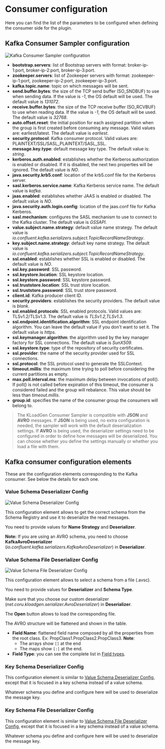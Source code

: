 # Consumer configuration

Here you can find the list of the parameters to be configured when defining the consumer side for the plugin.

## Kafka Consumer Sampler configuration

![Kafka Consumer Sampler configuration](images/Kafka_Consumer_Properties.png)

- **bootstrap.servers**: list of Bootstrap servers with format: broker-ip-1:port, broker-ip-2:port, broker-ip-3:port.
- **zookeeper.servers**: list of Zookeeper servers with format: zookeeper-ip-1:port, zookeeper-ip-2:port, zookeeper-ip-3:port.
- **kafka.topic.name**: topic on which messages will be sent.
- **send.buffer.bytes**: the size of the TCP send buffer (SO_SNDBUF) to use when sending data. If the value is _-1_, the OS default will be used. The default value is _131072_.
- **receive.buffer.bytes**: the size of the TCP receive buffer (SO_RCVBUF) to use when reading data. If the value is _-1_, the OS default will be used. The default value is _32768_.
- **auto.offset.reset**: the initial position for each assigned partition when the group is first created before consuming any message. Valid values are: earliest/latest. The default value is _earliest_.
- **security.protocol**: Kafka consumer protocol. Valid values are: PLAINTEXT/SSL/SASL_PLAINTEXT/SASL_SSL.
- **message.key.type**: default message key type. The default value is: _string_.
- **kerberos.auth.enabled**: establishes whether the Kerberos authorization is enabled or disabled. If it is disabled, the next two properties will be ignored. The default value is _NO_.
- **java.security.krb5.conf**: location of the krb5.conf file for the Kerberos server.
- **sasl.kerberos.service.name**: Kafka Kerberos service name. The default value is _kafka_.
- **jaas.enabled**: establishes whether JAAS is enabled or disabled. The default value is _NO_.
- **java.security.auth.login.config**: location of the jaas.conf file for Kafka Kerberos.
- **sasl.mechanism**: configures the SASL mechanism to use to connect to the Kafka cluster. The default value is _GSSAPI_.
- **value.subject.name.strategy**: default value name strategy. The default value is _io.confluent.kafka.serializers.subject.TopicRecordNameStrategy_.
- **key.subject.name.strategy**: default key name strategy. The default value is _io.confluent.kafka.serializers.subject.TopicRecordNameStrategy_.
- **ssl.enabled**: establishes whether SSL is enabled or disabled. The default value is _NO_.
- **ssl.key.password**: SSL password.
- **ssl.keystore.location**: SSL keystore location.
- **ssl.keystore.password**: SSL keystore password.
- **ssl.truststore.location**: SSL trust store location.
- **ssl.truststore.password**: SSL trust store password.
- **client.id**: Kafka producer client ID.
- **security.providers**: establishes the security providers. The default value is _blank_.
- **ssl.enabled.protocols**: SSL enabled protocols. Valid values are: TLSv1.2/TLSv1.3. The default value is _TLSv1.2,TLSv1.3_.
- **ssl.endpoint.identification.algorithm**: SSL endpoint identification algorithm. You can leave the default value if you don't want to set it. The default value is _https_.
- **ssl.keymanager.algorithm**: the algorithm used by the key manager factory for SSL connections. The default value is _SunX509_.
- **ssl.keystore.type**: type of the repository of security certificates.
- **ssl.provider**: the name of the security provider used for SSL connections.
- **ssl.protocol**: the SSL protocol used to generate the SSLContext.
- **timeout.millis**: the maximum time trying to poll before considering the current partitions as empty.
- **max.poll.interval.ms**: the maximum delay between invocations of poll(). If poll() is not called before expiration of this timeout, the consumer is considered failed and the group will rebalance. This value should be less than _timeout.millis_.
- **group.id**: specifies the name of the consumer group the consumers will belong to.

>The KLoadGen Consumer Sampler is compatible with **JSON** and **AVRO** messages. If **JSON** is being used, no extra configuration is needed, the sampler will work with the default deserialization settings. If **AVRO** is being used, the deserializer settings need to be configured in order to define how messages will be deserialized. You can choose whether you define the settings manually or whether you load a file with them.

## Kafka consumer configuration elements

These are the configuration elements corresponding to the Kafka consumer. See below the details for each one.

### Value Schema Deserializer Config

![Value Schema Deserializer Config](images/Value_Schema_Deserialization_Config.png)

This configuration element allows to get the correct schema from the Schema Registry and use it to deserialize the read messages.

You need to provide values for **Name Strategy** and **Deserializer**.

**Note:** If you are using an AVRO schema, you need to choose **KafkaAvroDeserializer** (*io.confluent.kafka.serializers.KafkaAvroDeserializer*) in **Deserializer**.

### Value Schema File Deserializer Config

![Value Schema File Deserializer Config](images/Value_Schema_File_Deserialization_Config.png)

This configuration element allows to select a schema from a file (.avsc).

You need to provide values for **Deserializer** and **Schema Type**.

Make sure that you choose our custom deserializer (*net.coru.kloadgen.serializer.AvroDeserializer*) in **Deserializer**. 

The **Open** button allows to load the corresponding file. 

The AVRO structure will be flattened and shown in the table. 

- **Field Name**: flattened field name composed by all the properties from the root class. Ex: PropClass1.PropClass2.PropClass3.
  **Note**: 
    - The arrays show `[]` at the end
    - The maps show `[:]` at the end.  
- **Field Type**: you can see the complete list in [Field types](schemas.md#field-types).
  
### Key Schema Deserializer Config

This configuration element is similar to [Value Schema Deserializer Config](#value-schema-deserializer-config), except that it is focused in a key schema instead of a value schema.

Whatever schema you define and configure here will be used to deserialize the message key.

### Key Schema File Deserializer Config

This configuration element is similar to [Value Schema File Deserializer Config](#value-schema-file-deserializer-config), except that it is focused in a key schema instead of a value schema.

Whatever schema you define and configure here will be used to deserialize the message key.